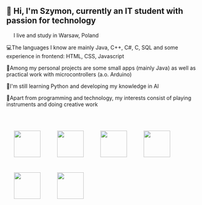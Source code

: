 ## 👋 Hi, I'm Szymon, currently an IT student with passion for technology <br/>
<p style="margin-bottom:10px;"><img src="https://github.com/user-attachments/assets/75eb44d8-cf86-4383-a67a-1833b3bdab1d" width="15" height="12" style="margin-right:1px, margin-left:2px;"> I live and study in Warsaw, Poland <br/></p>
<p style="margin-bottom:10px;">💻The languages I know are mainly Java, C++, C#, C, SQL and some experience in frontend: HTML, CSS, Javascript <br/></p>
<p style="margin-bottom:10px;">🎨Among my personal projects are some small apps (mainly Java) as well as practical work with microcontrollers (a.o. Arduino) <br/></p>
<p style="margin-bottom:10px;">🌱I'm still learning Python and developing my knowledge in AI <br/></p>
<p style="margin-bottom:10px;">🎹Apart from programming and technology, my interests consist of playing instruments and doing creative work <br/></p>
<br/>
<p>
  <img src="https://github.com/user-attachments/assets/4d2f0b31-7e47-4515-810b-d7a44f7fe661" width="70" height="70" style="margin:20px; display:inline-block;">
  <img src="https://github.com/user-attachments/assets/09cbd8ba-90f8-4143-8d14-3a1caebcc5f9" width="70" height="70" style="margin:20px; display:inline-block;">
  <img src="https://github.com/user-attachments/assets/1eed5910-0f0b-49ef-a282-7b77f2cfd2a5" width="70" height="70" style="margin:20px; display:inline-block;">
  <img src="https://github.com/user-attachments/assets/6e69c5d6-5569-4911-a665-7b54720c5816" width="70" height="70" style="margin:20px; display:inline-block;">
  <img src="https://github.com/user-attachments/assets/2011d576-ab6a-40d6-8aa1-32ec00c2f719" width="70" height="70" style="margin:20px; display:inline-block;">
  <img src="https://github.com/user-attachments/assets/39ee2706-e424-4cfd-a384-c2e8ecfc13d6" width="70" height="70" style="margin:20px; display:inline-block;">
</p>



